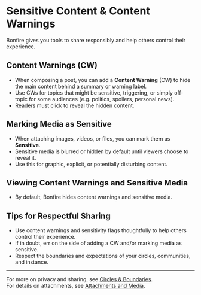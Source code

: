 # Sensitive Content & Content Warnings

Bonfire gives you tools to share responsibly and help others control their experience.

## Content Warnings (CW)

- When composing a post, you can add a **Content Warning** (CW) to hide the main content behind a summary or warning label.
- Use CWs for topics that might be sensitive, triggering, or simply off-topic for some audiences (e.g. politics, spoilers, personal news).
- Readers must click to reveal the hidden content.

## Marking Media as Sensitive

- When attaching images, videos, or files, you can mark them as **Sensitive**.
- Sensitive media is blurred or hidden by default until viewers choose to reveal it.
- Use this for graphic, explicit, or potentially disturbing content.

## Viewing Content Warnings and Sensitive Media

- By default, Bonfire hides content warnings and sensitive media.

## Tips for Respectful Sharing

- Use content warnings and sensitivity flags thoughtfully to help others control their experience.
- If in doubt, err on the side of adding a CW and/or marking media as sensitive.
- Respect the boundaries and expectations of your circles, communities, and instance.

---

For more on privacy and sharing, see [Circles & Boundaries](/docs/user_guides/boundaries.md).  
For details on attachments, see [Attachments and Media](./attachments-and-media.md).

